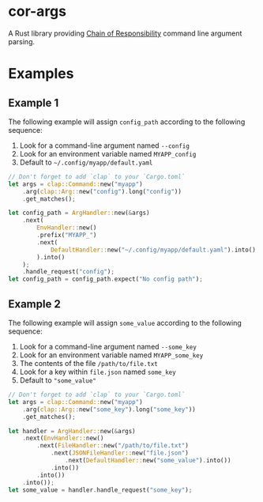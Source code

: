 # cor-args
A Rust library providing [Chain of Responsibility](https://en.wikipedia.org/wiki/Chain-of-responsibility_pattern) command line argument parsing.

# Examples

## Example 1
The following example will assign `config_path` according to the following sequence:

1. Look for a command-line argument named `--config`
1. Look for an environment variable named `MYAPP_config`
1. Default to `~/.config/myapp/default.yaml`

```rust
// Don't forget to add `clap` to your `Cargo.toml`
let args = clap::Command::new("myapp")
    .arg(clap::Arg::new("config").long("config"))
    .get_matches();

let config_path = ArgHandler::new(&args)
    .next(
        EnvHandler::new()
        .prefix("MYAPP_")
        .next(
            DefaultHandler::new("~/.config/myapp/default.yaml").into()
        ).into()
    );
    .handle_request("config");
let config_path = config_path.expect("No config path");
```

## Example 2
The following example will assign `some_value` according to the following sequence:

1. Look for a command-line argument named `--some_key`
1. Look for an environment variable named `MYAPP_some_key`
1. The contents of the file `/path/to/file.txt`
1. Look for a key within `file.json` named `some_key`
1. Default to `"some_value"`

```rust
// Don't forget to add `clap` to your `Cargo.toml`
let args = clap::Command::new("myapp")
    .arg(clap::Arg::new("some_key").long("some_key"))
    .get_matches();

let handler = ArgHandler::new(&args)
    .next(EnvHandler::new()
        .next(FileHandler::new("/path/to/file.txt")
            .next(JSONFileHandler::new("file.json")
                .next(DefaultHandler::new("some_value").into())
            .into())
        .into())
    .into());
let some_value = handler.handle_request("some_key");
```
